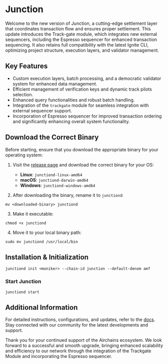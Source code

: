 # Junction
Welcome to the new version of Junction, a cutting-edge settlement layer that coordinates transaction flow and ensures proper settlement. This update introduces the Track-gate module, which integrates new external sequencers, including the Espresso sequencer for enhanced transaction sequencing. It also retains full compatibility with the latest Ignite CLI, optimizing project structure, execution layers, and validator management.

## Key Features

- Custom execution layers, batch processing, and a democratic validator system for enhanced data management.
- Efficient management of verification keys and dynamic track pilots selection.
- Enhanced query functionalities and robust batch handling.
- Integration of the `trackgate` module for seamless integration with external sequencer support.
- Incorporation of Espresso sequencer for improved transaction ordering and significantly enhancing overall system functionality.

Download the Correct Binary
---------------------------

Before starting, ensure that you download the appropriate binary for your operating system:

1.  Visit the [release page](https://github.com/airchains-network/junction/releases/tag/v0.2.0) and download the correct binary for your OS:

    -   **Linux**: `junctiond-linux-amd64`
    -   **macOS**: `junctiond-darwin-amd64`
    -   **Windows**: `junctiond-windows-amd64`
2.  After downloading the binary, rename it to `junctiond`:

```shell
mv <downloaded-binary> junctiond
```

3. Make it executable:

```shell
chmod +x junctiond
```

4. Move it to your local binary path:

```shell
sudo mv junctiond /usr/local/bin
```

Installation & Initialization
-----------------------------

```shell
junctiond init <moniker> --chain-id junction --default-denom amf
```

### Start Junction

```shell
junctiond start
```

Additional Information
----------------------

For detailed instructions, configurations, and updates, refer to the [docs](https://docs.airchains.io). Stay connected with our community for the latest developments and support.

Thank you for your continued support of the Airchains ecosystem. We look forward to a successful and smooth upgrade, bringing enhanced scalability and efficiency to our network through the integration of the Trackgate Module and incorporating the Espresso sequencer.